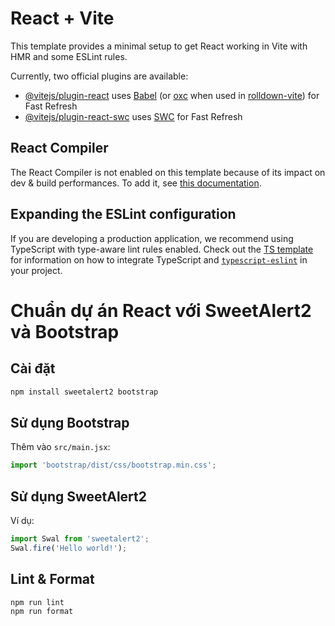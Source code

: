 # React + Vite

This template provides a minimal setup to get React working in Vite with HMR and some ESLint rules.

Currently, two official plugins are available:

- [@vitejs/plugin-react](https://github.com/vitejs/vite-plugin-react/blob/main/packages/plugin-react) uses [Babel](https://babeljs.io/) (or [oxc](https://oxc.rs) when used in [rolldown-vite](https://vite.dev/guide/rolldown)) for Fast Refresh
- [@vitejs/plugin-react-swc](https://github.com/vitejs/vite-plugin-react/blob/main/packages/plugin-react-swc) uses [SWC](https://swc.rs/) for Fast Refresh

## React Compiler

The React Compiler is not enabled on this template because of its impact on dev & build performances. To add it, see [this documentation](https://react.dev/learn/react-compiler/installation).

## Expanding the ESLint configuration

If you are developing a production application, we recommend using TypeScript with type-aware lint rules enabled. Check out the [TS template](https://github.com/vitejs/vite/tree/main/packages/create-vite/template-react-ts) for information on how to integrate TypeScript and [`typescript-eslint`](https://typescript-eslint.io) in your project.

# Chuẩn dự án React với SweetAlert2 và Bootstrap

## Cài đặt

```bash
npm install sweetalert2 bootstrap
```

## Sử dụng Bootstrap
Thêm vào `src/main.jsx`:
```js
import 'bootstrap/dist/css/bootstrap.min.css';
```

## Sử dụng SweetAlert2
Ví dụ:
```js
import Swal from 'sweetalert2';
Swal.fire('Hello world!');
```

## Lint & Format
```bash
npm run lint
npm run format
```
